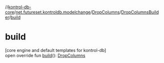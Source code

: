 //[kontrol-db-core](../../../../index.md)/[net.futureset.kontroldb.modelchange](../../index.md)/[DropColumns](../index.md)/[DropColumnsBuilder](index.md)/[build](build.md)

# build

[core engine and default templates for kontrol-db]\
open override fun [build](build.md)(): [DropColumns](../index.md)
